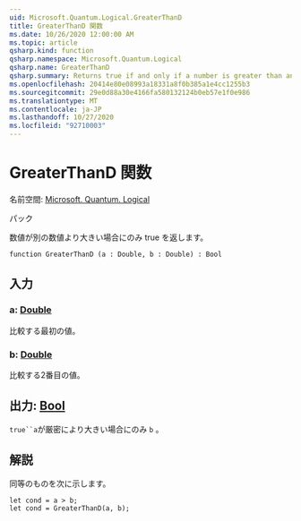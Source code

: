```yaml
---
uid: Microsoft.Quantum.Logical.GreaterThanD
title: GreaterThanD 関数
ms.date: 10/26/2020 12:00:00 AM
ms.topic: article
qsharp.kind: function
qsharp.namespace: Microsoft.Quantum.Logical
qsharp.name: GreaterThanD
qsharp.summary: Returns true if and only if a number is greater than another number.
ms.openlocfilehash: 20414e80e08993a18331a8f0b385a1e4cc1255b3
ms.sourcegitcommit: 29e0d88a30e4166fa580132124b0eb57e1f0e986
ms.translationtype: MT
ms.contentlocale: ja-JP
ms.lasthandoff: 10/27/2020
ms.locfileid: "92710003"
---
```

# <a name="greaterthand-function"></a>GreaterThanD 関数

名前空間: [Microsoft. Quantum. Logical](xref:Microsoft.Quantum.Logical)

パック [](https://nuget.org/packages/)


数値が別の数値より大きい場合にのみ true を返します。

```qsharp
function GreaterThanD (a : Double, b : Double) : Bool
```


## <a name="input"></a>入力

### <a name="a--double"></a>a: [Double](xref:microsoft.quantum.lang-ref.double)

比較する最初の値。


### <a name="b--double"></a>b: [Double](xref:microsoft.quantum.lang-ref.double)

比較する2番目の値。



## <a name="output--bool"></a>出力: [Bool](xref:microsoft.quantum.lang-ref.bool)

`true``a`が厳密により大きい場合にのみ `b` 。

## <a name="remarks"></a>解説

同等のものを次に示します。

```Q#
let cond = a > b;
let cond = GreaterThanD(a, b);
```